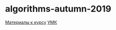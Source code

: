 # algorithms-autumn-2019
[Материалы к курсу](https://github.com/yordwynn/algorithms-autumn-2019/wiki)
[УМК](https://op.utmn.ru/upload/umkdocs/file_umkdocs/8a7/Annot_IST_SAKOD_26_12_2016.pdf)
